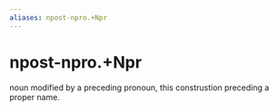 ```yaml
---
aliases: npost-npro.+Npr
---
```

# npost-npro.+Npr

noun modified by a preceding pronoun, this construstion preceding a proper name.
> 